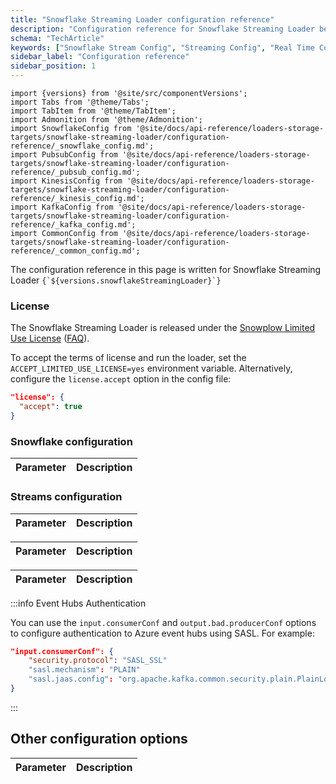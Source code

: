 ```yaml
---
title: "Snowflake Streaming Loader configuration reference"
description: "Configuration reference for Snowflake Streaming Loader behavioral data loading settings and optimization."
schema: "TechArticle"
keywords: ["Snowflake Stream Config", "Streaming Config", "Real Time Config", "Snowflake Settings", "Stream Settings", "Warehouse Config"]
sidebar_label: "Configuration reference"
sidebar_position: 1
---
```


```mdx-code-block
import {versions} from '@site/src/componentVersions';
import Tabs from '@theme/Tabs';
import TabItem from '@theme/TabItem';
import Admonition from '@theme/Admonition';
import SnowflakeConfig from '@site/docs/api-reference/loaders-storage-targets/snowflake-streaming-loader/configuration-reference/_snowflake_config.md';
import PubsubConfig from '@site/docs/api-reference/loaders-storage-targets/snowflake-streaming-loader/configuration-reference/_pubsub_config.md';
import KinesisConfig from '@site/docs/api-reference/loaders-storage-targets/snowflake-streaming-loader/configuration-reference/_kinesis_config.md';
import KafkaConfig from '@site/docs/api-reference/loaders-storage-targets/snowflake-streaming-loader/configuration-reference/_kafka_config.md';
import CommonConfig from '@site/docs/api-reference/loaders-storage-targets/snowflake-streaming-loader/configuration-reference/_common_config.md';
```

<p>The configuration reference in this page is written for Snowflake Streaming Loader <code>{`${versions.snowflakeStreamingLoader}`}</code></p>

### License

The Snowflake Streaming Loader is released under the [Snowplow Limited Use License](https://docs.snowplow.io/limited-use-license-1.1/) ([FAQ](/docs/resources/limited-use-license-faq/index.md)).

To accept the terms of license and run the loader, set the `ACCEPT_LIMITED_USE_LICENSE=yes` environment variable. Alternatively, configure the `license.accept` option in the config file:

```json
"license": {
  "accept": true
}
```

### Snowflake configuration

<table>
    <thead>
        <tr>
            <th>Parameter</th>
            <th>Description</th>
        </tr>
    </thead>
    <tbody>
      <SnowflakeConfig/>
    </tbody>
</table>

### Streams configuration

<Tabs groupId="cloud" queryString>
  <TabItem value="aws" label="AWS" default>
    <table>
        <thead>
            <tr>
                <th>Parameter</th>
                <th>Description</th>
            </tr>
        </thead>
        <tbody>
          <KinesisConfig/>
        </tbody>
    </table>
  </TabItem>
  <TabItem value="gcp" label="GCP">
    <table>
        <thead>
            <tr>
                <th>Parameter</th>
                <th>Description</th>
            </tr>
        </thead>
        <tbody>
          <PubsubConfig/>
        </tbody>
    </table>
  </TabItem>
  <TabItem value="azure" label="Azure">
    <table>
        <thead>
            <tr>
                <th>Parameter</th>
                <th>Description</th>
            </tr>
        </thead>
        <tbody>
          <KafkaConfig/>
        </tbody>
    </table>

:::info Event Hubs Authentication

You can use the `input.consumerConf` and `output.bad.producerConf` options to configure authentication to Azure event hubs using SASL.  For example:

```json
"input.consumerConf": {
    "security.protocol": "SASL_SSL"
    "sasl.mechanism": "PLAIN"
    "sasl.jaas.config": "org.apache.kafka.common.security.plain.PlainLoginModule required username=\"\$ConnectionString\" password=<PASSWORD>;"
}
```

:::

  </TabItem>
</Tabs>

## Other configuration options

<table>
    <thead>
        <tr>
            <th>Parameter</th>
            <th>Description</th>
        </tr>
    </thead>
    <tbody>
      <CommonConfig/>
    </tbody>
</table>
